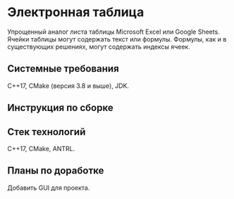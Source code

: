 # Электронная таблица
Упрощенный аналог листа таблицы Microsoft Excel или Google Sheets. Ячейки таблицы могут содержать текст или формулы. Формулы, как и в существующих решениях, могут содержать индексы ячеек.
## Системные требования
С++17, CMake (версия 3.8 и выше), JDK.
## Инструкция по сборке
## Стек технологий
С++17, CMake, ANTRL.
## Планы по доработке
Добавить GUI для проекта.
